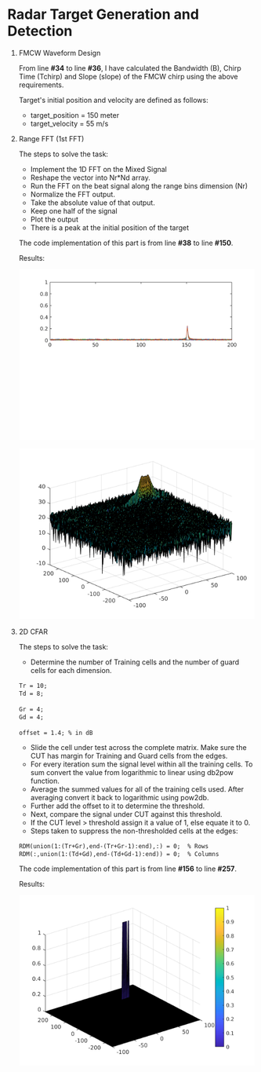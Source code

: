 # Radar Target Generation and Detection


1. FMCW Waveform Design

    From line **#34** to line **#36**, I have calculated the Bandwidth (B), Chirp Time (Tchirp) and Slope (slope) of the FMCW chirp using the above requirements.

    Target's initial position and velocity are defined as follows:
    - target_position = 150 meter
    - target_velocity = 55 m/s

2. Range FFT (1st FFT)

    The steps to solve the task:
    - Implement the 1D FFT on the Mixed Signal
    - Reshape the vector into Nr*Nd array.
    - Run the FFT on the beat signal along the range bins dimension (Nr)
    - Normalize the FFT output.
    - Take the absolute value of that output.
    - Keep one half of the signal
    - Plot the output
    - There is a peak at the initial position of the target

    The code implementation of this part is from line **#38** to line **#150**.

    Results:

    ![radar_01](./html/radar_01.png)

    ![radar_02](./html/radar_02.png)


3. 2D CFAR

    The steps to solve the task:
    - Determine the number of Training cells and the number of guard cells for each dimension.

    ```
    Tr = 10;
    Td = 8;

    Gr = 4;
    Gd = 4;

    offset = 1.4; % in dB
    ```

    - Slide the cell under test across the complete matrix. Make sure the CUT has margin for Training and Guard cells from the edges.
    - For every iteration sum the signal level within all the training cells. To sum convert the value from logarithmic to linear using db2pow function.
    - Average the summed values for all of the training cells used. After averaging convert it back to logarithmic using pow2db.
    - Further add the offset to it to determine the threshold.
    - Next, compare the signal under CUT against this threshold.
    - If the CUT level > threshold assign it a value of 1, else equate it to 0.
    - Steps taken to suppress the non-thresholded cells at the edges:
    ```
    RDM(union(1:(Tr+Gr),end-(Tr+Gr-1):end),:) = 0;  % Rows
    RDM(:,union(1:(Td+Gd),end-(Td+Gd-1):end)) = 0;  % Columns
    ```

    The code implementation of this part is from line **#156** to line **#257**.

    Results:

    ![radar_03](./html/radar_03.png)
